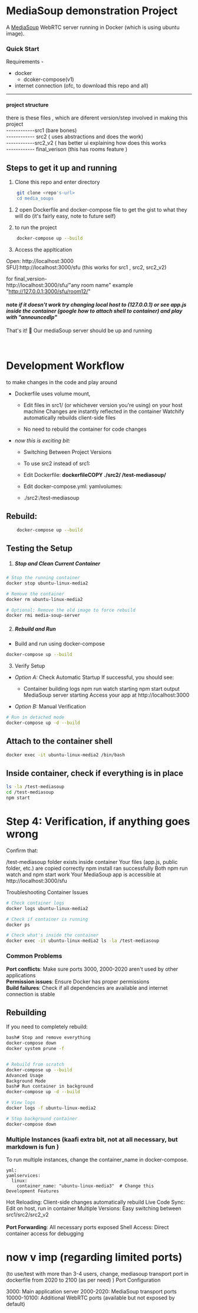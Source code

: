 # MediaSoup demonstration Project

A [MediaSoup](https://mediasoup.org/ "media soup docs") WebRTC server running in Docker (which is using ubuntu image).


### Quick Start
Requirements -
* docker
    * dcoker-compose(v1)
* internet connection (ofc, to download this repo and all)
------------------

#### project structure
there is these files , which are diferent version/step involved in making this project <br> ------------src1 (bare bones)<br>------------ src2 ( uses abstractions and does the work)<br>------------src2_v2 ( has better ui explaining how does this works<br>------------ final_verison (this has rooms feature )



## Steps to get it up and running

1. Clone this repo and enter directory
```bash
    git clone <repo's-url>
    cd media_soups
```

1. 2 open Dockerfile and docker-compose file to get the gist to what they will do (it's fairly easy, note to future self) 

2. to run the project

```bash
    docker-compose up --build
```

3. Access the  appltication

Open: http://localhost:3000 <br>
SFU]:http://localhost:3000/sfu (this works for src1 , src2, src2_v2)

for final_version- <br>
http://localhost:3000/sfu/"any room name" example "http://127.0.0.1:3000/sfu/room12/" 

#### note _if it doesn't work try changing local host to (127.0.0.1) or see app.js inside the container (google how to attach shell to container) and play with "announcedIp"_




That's it! 🎉
Our mediaSoup server should be up and running 



<br>


# Development Workflow
to make changes in the code and play around
- Dockerfile uses volume mount,
    - Edit files in src1/ (or whichever version you're using) on your host machine
Changes are instantly reflected in the container
Watchify automatically rebuilds client-side files

    - No need to rebuild the container for code changes


- _now this is exciting bit:_
    - Switching Between Project Versions
    - To use src2 instead of src1:

    - Edit Dockerfile:
**dockerfileCOPY ./src2/ /test-mediasoup/**

    - Edit docker-compose.yml:
yamlvolumes:
  - ./src2:/test-mediasoup

##  Rebuild:
```bash
    docker-compose up --build
```


## Testing the Setup
1. ##### Stop and Clean Current Container
```bash
# Stop the running container
docker stop ubuntu-linux-media2

# Remove the container
docker rm ubuntu-linux-media2

# Optional: Remove the old image to force rebuild
docker rmi media-soup-server
```

2. #####  Rebuild and Run

- Build and run using docker-compose

```bash
docker-compose up --build
```

3. Verify Setup
- *Option A:* Check Automatic Startup
If successful, you should see:

    - Container building logs
npm run watch starting
npm start output
MediaSoup server starting
Access your app at http://localhost:3000

- *Option B:* Manual Verification
```bash
# Run in detached mode
docker-compose up -d --build
```


## Attach to the container shell
```bash
docker exec -it ubuntu-linux-media2 /bin/bash
```

## Inside container, check if everything is in place

```bash 
ls -la /test-mediasoup
cd /test-mediasoup
npm start
```

# Step 4: Verification, if anything goes wrong
Confirm that:

/test-mediasoup folder exists inside container
Your files (app.js, public folder, etc.) are copied correctly
npm install ran successfully
Both npm run watch and npm start work
Your MediaSoup app is accessible at http://localhost:3000/sfu

Troubleshooting
Container Issues
```bash
# Check container logs
docker logs ubuntu-linux-media2

# Check if container is running
docker ps

# Check what's inside the container
docker exec -it ubuntu-linux-media2 ls -la /test-mediasoup
```

### Common Problems

**Port conflicts**: Make sure ports 3000, 2000-2020 aren't used by other applications<br>
**Permission issues**: Ensure Docker has proper permissions<br>
**Build failures**: Check if all dependencies are available and internet connection is stable


## Rebuilding
If you need to completely rebuild:
```bash
bash# Stop and remove everything
docker-compose down
docker system prune -f


# Rebuild from scratch
docker-compose up --build
Advanced Usage
Background Mode
bash# Run container in background
docker-compose up -d --build

# View logs
docker logs -f ubuntu-linux-media2

# Stop background container
docker-compose down
```

### Multiple Instances (kaafi extra bit, not at all necessary, but markdown is fun )
To run multiple instances, change the container_name in docker-compose.
```
yml:
yamlservices:
  linux:
    container_name: "ubuntu-linux-media3"  # Change this
Development Features
```

Hot Reloading: Client-side changes automatically rebuild
Live Code Sync: Edit on host, run in container
Multiple Versions: Easy switching between src1/src2/src2_v2<br><br>
**Port Forwarding**: All necessary ports exposed
Shell Access: Direct container access for debugging


# **now v imp** (regarding limited ports)
(to use/test with more than 3-4 users, change, mediasoup transport port in dockerfile from 2020 to 2100 (as per need) )
Port Configuration

3000: Main application server
2000-2020: MediaSoup transport ports
10000-10100: Additional WebRTC ports (available but not exposed by default)


